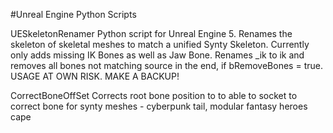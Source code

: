 #Unreal Engine Python Scripts

UESkeletonRenamer
Python script for Unreal Engine 5. Renames the skeleton of skeletal meshes to match a unified Synty Skeleton.
Currently only adds missing IK Bones as well as Jaw Bone. Renames _ik to ik and removes all bones not matching source in the end, if bRemoveBones = true.
USAGE AT OWN RISK. MAKE A BACKUP!

CorrectBoneOffSet
Corrects root bone position to to able to socket to correct bone for synty meshes - cyberpunk tail, modular fantasy heroes cape
